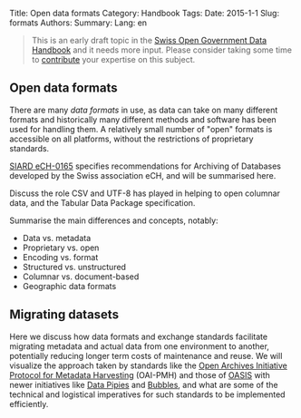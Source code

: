 Title: Open data formats
Category: Handbook
Tags:
Date: 2015-1-1
Slug: formats
Authors:
Summary:
Lang: en

> This is an early draft topic in the [Swiss Open Government Data Handbook](chapters) and it needs more input. Please consider taking some time to [contribute](contribute) your expertise on this subject.

## Open data formats

There are many *data formats* in use, as data can take on many different formats and historically many different methods and software has been used for handling them. A relatively small number of "open" formats is accessible on all platforms, without the restrictions of proprietary standards.

[SIARD eCH-0165](http://www.bar.admin.ch/dienstleistungen/00823/01911/index.html?lang=en) specifies recommendations for Archiving of Databases developed by the Swiss association eCH, and will be summarised here.

Discuss the role CSV and UTF-8 has played in helping to open columnar data, and the Tabular Data Package specification.

Summarise the main differences and concepts, notably:

- Data vs. metadata
- Proprietary vs. open
- Encoding vs. format
- Structured vs. unstructured
- Columnar vs. document-based
- Geographic data formats

## Migrating datasets

Here we discuss how data formats and exchange standards facilitate migrating metadata and actual data from one environment to another, potentially reducing longer term costs of maintenance and reuse. We will visualize the approach taken by standards like the [Open Archives Initiative Protocol for Metadata Harvesting](http://www.openarchives.org/pmh/) (OAI-PMH) and those of [OASIS](https://www.oasis-open.org/standards) with newer initiatives like [Data Pipies](http://datapipes.okfnlabs.org/) and [Bubbles](http://bubbles.databrewery.org/), and what are some of the technical and logistical imperatives for such standards to be implemented efficiently.
